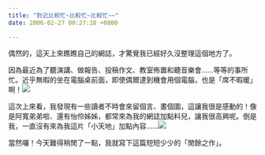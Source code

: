 ```yaml
---
title: "對近比較忙~比較忙~比較忙~~"
date: 2006-02-27 00:27:18 +0800

---
```



偶然的，這天上來瞧瞧自己的網誌，才驚覺我已經好久沒整理這個地方了。



因為最近為了聽演講、做報告、投稿作文、教室佈置和聽音樂會......等等的事所忙。近乎無暇的坐在電腦桌前面，即使偶爾逮到機會用個電腦，也是「席不暇暖」啊！![](/images/slum-area/216_m18.gif)



這次上來看，我發現有一些讀者不時會來留個言、畫個圖，這讓我很是感動的！像是阿寬弟弟啦、還有怡伶姊姊，都常來為我的網誌加點料兒，讓我很高興呢。倒是我，一直沒有來為我這片「小天地」加點內容......![](/images/slum-area/217_m15.gif)



當然囉！今天難得稍閒了一點，我就寫下這篇短短少少的「閒餘之作」。


